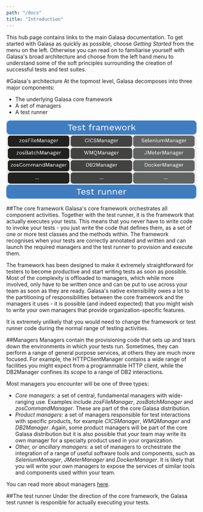 ```yaml
---
path: "/docs"
title: "Introduction"
---
```

This hub page contains links to the main Galasa documentation. To get started with Galasa as quickly as possible, choose *Getting Started* from the menu on the left. Otherwise you can read on to familiarise yourself with Galasa's broad architecture and choose from the left hand menu to understand some of the soft principles surrounding the creation of successful tests and test suites.

#Galasa's architecture
At the topmost level, Galasa decomposes into three major components:

* The underlying Galasa core framework
* A set of managers 
* A test runner

![Galasa architecture](galasa-architecture.png) 

##The core framework
Galasa's core framework orchestrates all component activities. Together with the test runner, it is the framework that actually executes your tests. This means that you never have to write code to invoke your tests - you just write the code that defines them, as a set of one or more test classes and the methods within. The framework recognises when your tests are correctly annotated and written and can launch the required managers and the test runner to provision and execute them.

The framework has been designed to make it extremely straightforward for testers to become productive and start writing tests as soon as possible. Most of the complexity is offloaded to managers, which while more involved, only have to be written once and can be put to use across your team as soon as they are ready. Galasa's native extensibility owes a lot to the partitioning of responsibilities between the core framework and the managers it uses - it is possible (and indeed expected) that you might wish to write your own managers that provide organization-specific features.

It is extremely unlikely that you would need to change the framework or test runner code during the normal range of testing activities. 

##Managers
Managers contain the provisioning code that sets up and tears down the environments in which your tests run. Sometimes, they can perform a range of general purpose services, at others they are much more focused. For example, the HTTPClientManager contains a wide range of facilities you might expect from a programmable HTTP client, while the DB2Manager confines its scope to a range of DB2 interactions. 

Most managers you encounter will be one of three types:

* *Core managers*: a set of central, fundamental managers with wide-ranging use. Examples include *zosFileManager*, *zosBatchManager* and *zosCommandManager*. These are part of the core Galasa distribution.
* *Product managers*: a set of managers responsible for test interactions with specific products, for example *CICSManager*, *WMQManager* and *DB2Manager*. Again, some product managers will be part of the core Galasa distribution but it is also possible that your team may write its own manager for a specialty product used in your organization.
* *Other, or ancillary managers*: a set of managers to orchestrate the integration of a range of useful software tools and components, such as *SeleniumManager*, *JMeterManager* and *DockerManager*. It is likely that you will write your own managers to expose the services of similar tools and components used within your team.

You can read more about managers [here](/docs/reference/managers).

##The test runner
Under the direction of the core framework, the Galasa test runner is responible for actually executing your tests.